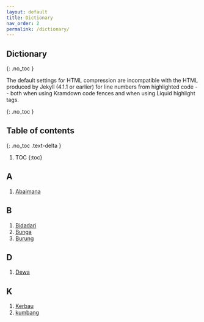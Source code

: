 ```yaml
---
layout: default
title: Dictionary
nav_order: 2
permalink: /dictionary/
---
```


## Dictionary
{: .no_toc }

The default settings for HTML compression are incompatible with the HTML
produced by Jekyll (4.1.1 or earlier) for line numbers from highlighted code
-- both when using Kramdown code fences and when using Liquid highlight tags.

{: .no_toc }

## Table of contents

{: .no_toc .text-delta }

1. TOC
{:toc}

## A

1. [Abaimana](a/abaimana.html)

## B

1. [Bidadari](b/bidadari.html)
2. [Bunga](b/bunga.html)
3. [Burung](b/burung.html)

## D

1. [Dewa](d/dewa.html)

## K

1. [Kerbau](k/kerbau.html)
2. [kumbang](k/kumbang.html)
